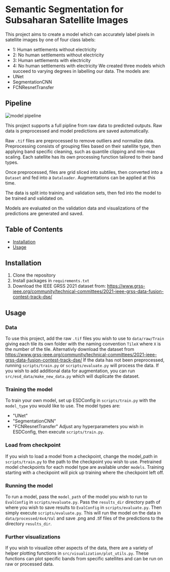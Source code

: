 # Semantic Segmentation for Subsaharan Satellite Images
This project aims to create a model which can accurately label pixels in satellite images by one of four class labels:
- 1: Human settlements without electricity
- 2: No human settlements without electricity
- 3: Human settlements with electricity
- 4: No human settlements with electricity
We created three models which succeed to varying degrees in labelling our data.
The models are:
- UNet
- SegmentationCNN
- FCNResnetTransfer

## Pipeline
![model pipeline](https://github.com/cs175cv-w2024/final-project-the-thunder-men/assets/116922352/b33daac7-c987-46e7-b37c-d574276759d1)

This project supports a full pipline from raw data to predicted outputs. Raw data is preprocessed and model predictions are saved automatically.

Raw `.tif` files are preprocessed to remove outliers and normalize data. Preprocessing consists of grouping files based on their satellite type, then applying band specific cleaning, such as quantile clipping and min-max scaling. Each satellite has its own processing function tailored to their band types.

Once preprocessed, files are grid sliced into subtiles, then converted into a `Dataset` and fed into a `Dataloader`. Augmentations can be applied at this time.

The data is split into training and validation sets, then fed into the model to be trained and validated on.

Models are evaluated on the validation data and visualizations of the predictions are generated and saved.


## Table of Contents
- [Installation](#installation)
- [Usage](#usage)

## Installation
1. Clone the repository
2. Install packages in `requirements.txt`
3. Download the IEEE GRSS 2021 dataset from: https://www.grss-ieee.org/community/technical-committees/2021-ieee-grss-data-fusion-contest-track-dse/
## Usage
### Data
To use this project, add the raw `.tif` files you wish to use to `data/raw/Train` giving each tile its own folder with the naming convention `TileX` where `X` is the number of the tile. Alternativly download the dataset from https://www.grss-ieee.org/community/technical-committees/2021-ieee-grss-data-fusion-contest-track-dse/ If the data has not been preprocessed, running `scripts/train.py` or `scripts/evaluate.py` will process the data. If you wish to add additional data for augmentation, you can run `src/esd_data/make_new_data.py` which will duplicate the dataset.
### Training the model
To train your own model, set up ESDConfig in `scripts/train.py` with the `model_type` you would like to use. The model types are:
- "UNet"
- "SegmentationCNN"
- "FCNResnetTransfer"
Adjust any hyperparameters you wish in ESDConfig, then execute `scripts/train.py`.
### Load from checkpoint
If you wish to load a model from a checkpoint, change the model_path in `scripts/train.py` to the path to the checkpoint you wish to use. Pretrained model checkpoints for each model type are available under `models`. Training starting with a checkpoint will pick up training where the checkpoint left off.
### Running the model
To run a model, pass the `model_path` of the model you wish to run to `EvalConfig` in `scripts/evaluate.py`. Pass the `results_dir` directory path of where you wish to save results to `EvalConfig` in `scripts/evaluate.py`. Then simply execute `scripts/evaluate.py`. This will run the model on the data in `data/processed/4x4/Val` and save .png and .tif files of the predictions to the directory `results_dir`.
### Further visualizations
If you wish to visualize other aspects of the data, there are a variety of helper plotting functions in `src/visualization/plot_utils.py`. These functions can plot specific bands from specific satellites and can be run on raw or processed data.
